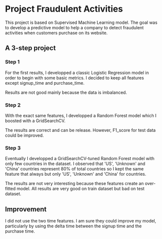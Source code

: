 # Project Fraudulent Activities

This project is based on Supervised Machine Learning model. 
The goal was to develop a predictive model to help a company to detect fraudulent activities when customers purchase on its website.


## A 3-step project

### Step 1
For the first results, I developped a classic Logistic Regression model in order to begin with some basic metrics. I decided to keep all features except signup_time and purchase_time.

Results are not good mainly because the data is imbalanced.

### Step 2
With the exact same features, I developped a Random Forest model which I boosted with a GridSearchCV.

The results are correct and can be release. However, F1_score for test data could be improved. 

### Step 3
Eventually I developped a GridSearchCV-tuned Random Forest model with only few countries in the dataset. I observed that 'US', 'Unknown' and 'China' countries represent 80% of total countries so I kept the same feature that always but only 'US', 'Unknown' and 'China' for countries.

The results are not very interesting because these features create an over-fitted model. All results are very good on train dataset but bad on test dataset.

## Improvement
I did not use the two time features. I am sure they could improve my model, particularly by using the delta time between the signup time and the purchase time.
